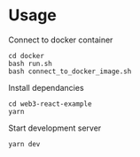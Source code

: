 # Usage

Connect to docker container
```
cd docker
bash run.sh
bash connect_to_docker_image.sh
```

Install dependancies
```
cd web3-react-example
yarn
```

Start development server
```
yarn dev
```
